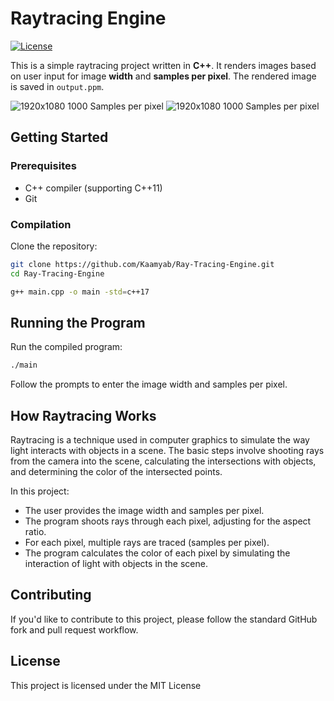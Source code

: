 # Raytracing Engine

[![License](https://img.shields.io/badge/license-MIT-blue.svg)](LICENSE)

This is a simple raytracing project written in **C++**. It renders images based on user input for image **width** and **samples per pixel**. The rendered image is saved in `output.ppm`.

![1920x1080 1000 Samples per pixel](https://i.imgur.com/1juiqzF.png)
![1920x1080 1000 Samples per pixel](https://i.imgur.com/WarwGoH.png)

## Getting Started

### Prerequisites

- C++ compiler (supporting C++11)
- Git

### Compilation

Clone the repository:

```bash
git clone https://github.com/Kaamyab/Ray-Tracing-Engine.git
cd Ray-Tracing-Engine
```

```bash
g++ main.cpp -o main -std=c++17
```

## Running the Program

Run the compiled program:

```bash
./main
```

Follow the prompts to enter the image width and samples per pixel.

## How Raytracing Works

Raytracing is a technique used in computer graphics to simulate the way light interacts with objects in a scene. The basic steps involve shooting rays from the camera into the scene, calculating the intersections with objects, and determining the color of the intersected points.

In this project:

- The user provides the image width and samples per pixel.
- The program shoots rays through each pixel, adjusting for the aspect ratio.
- For each pixel, multiple rays are traced (samples per pixel).
- The program calculates the color of each pixel by simulating the interaction of light with objects in the scene.

## Contributing

If you'd like to contribute to this project, please follow the standard GitHub fork and pull request workflow.

## License

This project is licensed under the MIT License
